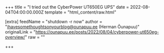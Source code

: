 
+++
title = "I tried out the CyberPower UT650EG UPS"
date = 2022-08-04T04:00:00.000Z
template = "html_content/raw.html"

[extra]
feedName = "shutdown -r now"
author = "ihavesomethoughtsonyourblog@ounapuu.ee (Herman Õunapuu)"
originalLink = "https://ounapuu.ee/posts/2022/08/04/cyberpower-ut650eg-overview/"
raw = ""

+++

